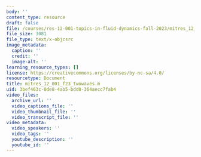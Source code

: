 ```yaml
---
body: ''
content_type: resource
draft: false
file: /courses/res-12-001-topics-in-fluid-dynamics-fall-2023/mitres_12_001_f23_twowaves.m
file_size: 3081
file_type: text/x-objcsrc
image_metadata:
  caption: ''
  credit: ''
  image-alt: ''
learning_resource_types: []
license: https://creativecommons.org/licenses/by-nc-sa/4.0/
resourcetype: Document
title: mitres_12_001_f23_twowaves.m
uid: 3bef463c-0de8-4ab5-bdd0-364aecc7fab4
video_files:
  archive_url: ''
  video_captions_file: ''
  video_thumbnail_file: ''
  video_transcript_file: ''
video_metadata:
  video_speakers: ''
  video_tags: ''
  youtube_description: ''
  youtube_id: ''
---
```

